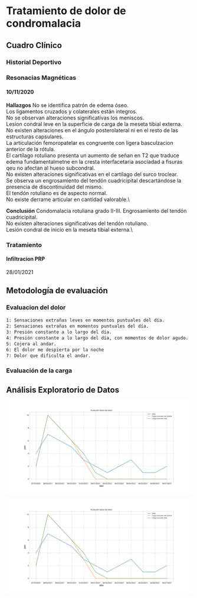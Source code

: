 # Tratamiento de dolor de condromalacia

## Cuadro Clínico

### Historial Deportivo

### Resonacias Magnéticas
#### 10/11/2020
**Hallazgos**
No se identifica patrón de edema óseo.\
Los ligamentos cruzados y colaterales están integros.\
No se observan alteraciones significativas los meniscos.\
Lesion condral leve en la superficie de carga de la meseta tibial externa.\
No existen alteraciones en el ángulo posterolateral ni en el resto de las estructuras capsulares.\
La articulación femoropatelar es congruente con ligera basculzacion anterior de la rótula.\
El cartílago rotuliano presenta un aumento de señan en T2 que traduce edema fundamentalmetne en la cresta interfacetaria asociadad a fisuras qeu no afectan al hueso subcondral.\
No existen alteraciones significativas en el cartílago del surco troclear. \
Se observa un engrosamiento del tendón cuadricipital descartándose la presencia de discontinuidad del mismo.\
El tendón rotuliano es de aspecto normal. \
No existe derrame articular en cantidad valorable.\

**Conclusión**
Condomalacia rotuliana grado II-III. Engrosamiento del tendón cuadricipital.\
No existen alteraciones significativas del tendón rotuliano. \
Lesión condral de inicio en la meseta tibial externa.\

### Tratamiento

#### Infiltracion PRP
28/01/2021

## Metodología de evaluación

### Evaluacion del dolor
```
1: Sensaciones extrañas leves en momentos puntuales del día. 
2: Sensaciones extrañas en momentos puntuales del día.
3: Presión constante a lo largo del día.
4: Presión constante a lo largo del día, con momentos de dolor agudo.
5: Cojera al andar. 
6: El dolor me despierta por la noche
7: Dolor que dificulta el andar.
```

### Evaluación de la carga

## Análisis Exploratorio de Datos
![Evolución Dolor](images/dolor_diario.png "Title")

![Relacion Cargas y Dolor](images/dolor_cargas_diario.png "Title")
